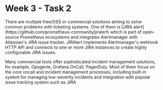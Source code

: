 <h1>Week 3 - Task 2</h1>
There are multiple free/OSS or commercial solutions aiming to solve common problems with ticketing systems. One of them is [JIRA alert](https://github.com/prometheus-community/jiralert) 
which is part of open-source Prometheus ecosystems and integrates Alertmanager with Atlassian's JIRA issue tracker. JIRAlert implements Alertmanager's webhook HTTP API and connects to one or more 
JIRA instances to create highly configurable JIRA issues. 

Many commercial tools offer sophisticated incident management solutions, for example, Opsgenie, Grafana OnCall, PagerDuty. Most of them focus on the core oncall and incident management processes, including built-in system for managing 
low-severity incidents and integration with popular issue tracking system such as JIRA
